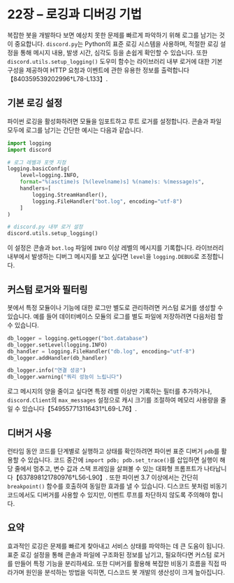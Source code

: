 # 22장 – 로깅과 디버깅 기법

복잡한 봇을 개발하다 보면 예상치 못한 문제를 빠르게 파악하기 위해 로그를 남기는 것이 중요합니다. `discord.py`는 Python의 표준 로깅 시스템을 사용하며, 적절한 로깅 설정을 통해 메시지 내용, 발생 시간, 심각도 등을 손쉽게 확인할 수 있습니다. 또한 `discord.utils.setup_logging()` 도우미 함수는 라이브러리 내부 로거에 대한 기본 구성을 제공하여 HTTP 요청과 이벤트에 관한 유용한 정보를 출력합니다【840359539202996†L78-L133】.

## 기본 로깅 설정

파이썬 로깅을 활성화하려면 모듈을 임포트하고 루트 로거를 설정합니다. 콘솔과 파일 모두에 로그를 남기는 간단한 예시는 다음과 같습니다.

```python
import logging
import discord

# 로그 레벨과 포맷 지정
logging.basicConfig(
    level=logging.INFO,
    format="%(asctime)s [%(levelname)s] %(name)s: %(message)s",
    handlers=[
        logging.StreamHandler(),
        logging.FileHandler("bot.log", encoding="utf-8")
    ]
)

# discord.py 내부 로거 설정
discord.utils.setup_logging()
```

이 설정은 콘솔과 `bot.log` 파일에 `INFO` 이상 레벨의 메시지를 기록합니다. 라이브러리 내부에서 발생하는 디버그 메시지를 보고 싶다면 `level`을 `logging.DEBUG`로 조정합니다.

## 커스텀 로거와 필터링

봇에서 특정 모듈이나 기능에 대한 로그만 별도로 관리하려면 커스텀 로거를 생성할 수 있습니다. 예를 들어 데이터베이스 모듈의 로그를 별도 파일에 저장하려면 다음처럼 할 수 있습니다.

```python
db_logger = logging.getLogger("bot.database")
db_logger.setLevel(logging.INFO)
db_handler = logging.FileHandler("db.log", encoding="utf-8")
db_logger.addHandler(db_handler)

db_logger.info("연결 성공")
db_logger.warning("쿼리 성능이 느립니다")
```

로그 메시지의 양을 줄이고 싶다면 특정 레벨 이상만 기록하는 필터를 추가하거나, `discord.Client`의 `max_messages` 설정으로 캐시 크기를 조절하여 메모리 사용량을 줄일 수 있습니다【549557713116431†L69-L76】.

## 디버거 사용

런타임 동안 코드를 단계별로 실행하고 상태를 확인하려면 파이썬 표준 디버거 `pdb`를 활용할 수 있습니다. 코드 중간에 `import pdb; pdb.set_trace()`를 삽입하면 실행이 해당 줄에서 멈추고, 변수 값과 스택 프레임을 살펴볼 수 있는 대화형 프롬프트가 나타납니다【637898121780976†L56-L90】. 또한 파이썬 3.7 이상에서는 간단히 `breakpoint()` 함수를 호출하여 동일한 효과를 낼 수 있습니다. 디스코드 봇처럼 비동기 코드에서도 디버거를 사용할 수 있지만, 이벤트 루프를 차단하지 않도록 주의해야 합니다.

## 요약

효과적인 로깅은 문제를 빠르게 찾아내고 서비스 상태를 파악하는 데 큰 도움이 됩니다. 표준 로깅 설정을 통해 콘솔과 파일에 구조화된 정보를 남기고, 필요하다면 커스텀 로거를 만들어 특정 기능을 분리하세요. 또한 디버거를 활용해 복잡한 비동기 흐름을 직접 따라가며 원인을 분석하는 방법을 익히면, 디스코드 봇 개발의 생산성이 크게 높아집니다.


